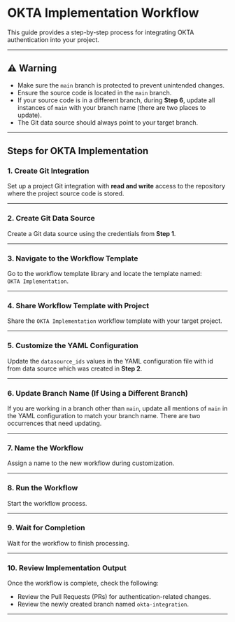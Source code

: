 # OKTA Implementation Workflow

This guide provides a step-by-step process for integrating OKTA authentication into your project.

---

## ⚠️ Warning

- Make sure the `main` branch is protected to prevent unintended changes.
- Ensure the source code is located in the `main` branch.
- If your source code is in a different branch, during **Step 6**, update all instances of `main` with your branch name (there are two places to update).
- The Git data source should always point to your target branch.

---

## Steps for OKTA Implementation

### 1. Create Git Integration
Set up a project Git integration with **read and write** access to the repository where the project source code is stored.

---

### 2. Create Git Data Source
Create a Git data source using the credentials from **Step 1**.

---

### 3. Navigate to the Workflow Template
Go to the workflow template library and locate the template named:  
`OKTA Implementation`.

---

### 4. Share Workflow Template with Project
Share the `OKTA Implementation` workflow template with your target project.

---

### 5. Customize the YAML Configuration
Update the `datasource_ids` values in the YAML configuration file with id from data source which was created in **Step 2**.

---

### 6. Update Branch Name (If Using a Different Branch)
If you are working in a branch other than `main`, update all mentions of `main` in the YAML configuration to match your branch name. There are two occurrences that need updating.

---

### 7. Name the Workflow
Assign a name to the new workflow during customization.

---

### 8. Run the Workflow
Start the workflow process.

---

### 9. Wait for Completion
Wait for the workflow to finish processing.

---

### 10. Review Implementation Output
Once the workflow is complete, check the following:
- Review the Pull Requests (PRs) for authentication-related changes.
- Review the newly created branch named `okta-integration`.

---